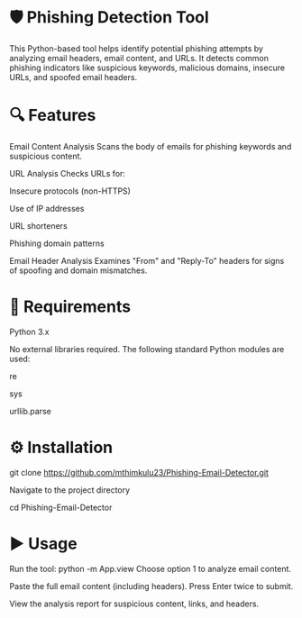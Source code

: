 # 🛡️ Phishing Detection Tool
This Python-based tool helps identify potential phishing attempts by analyzing email headers, email content, and URLs. It detects common phishing indicators like suspicious keywords, malicious domains, insecure URLs, and spoofed email headers.

# 🔍 Features

Email Content Analysis
Scans the body of emails for phishing keywords and suspicious content.

URL Analysis
Checks URLs for:

Insecure protocols (non-HTTPS)

Use of IP addresses

URL shorteners

Phishing domain patterns

Email Header Analysis
Examines "From" and "Reply-To" headers for signs of spoofing and domain mismatches.

# 🧰 Requirements

Python 3.x

No external libraries required. The following standard Python modules are used:

re

sys

urllib.parse

# ⚙️ Installation

git clone https://github.com/mthimkulu23/Phishing-Email-Detector.git

Navigate to the project directory

cd Phishing-Email-Detector

# ▶️ Usage
Run the tool:
python -m App.view 
Choose option 1 to analyze email content.

Paste the full email content (including headers). Press Enter twice to submit.

View the analysis report for suspicious content, links, and headers.


